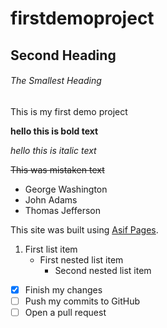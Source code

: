 # firstdemoproject

## Second Heading

###### The Smallest Heading

This is my first demo project
 
**hello this is bold text**

*hello this is italic text*

~~This was mistaken text~~

- George Washington
- John Adams
- Thomas Jefferson

This site was built using [Asif Pages](https://masifmasif.000webhostapp.com/).

1. First list item
   - First nested list item
     - Second nested list item

- [x] Finish my changes
- [ ] Push my commits to GitHub
- [ ] Open a pull request
